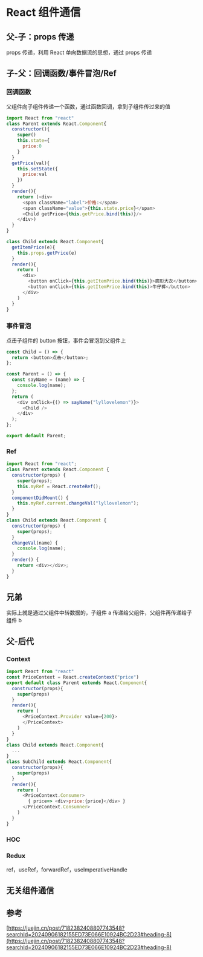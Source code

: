 # React 组件通信

## 父-子：props 传递

props 传递，利用 React 单向数据流的思想，通过 props 传递

## 子-父：回调函数/事件冒泡/Ref

### 回调函数

父组件向子组件传递一个函数，通过函数回调，拿到子组件传过来的值

```js
import React from "react"
class Parent extends React.Component{
  constructor(){
    super()
    this.state={
      price:0
    }
  }
  getPrice(val){
    this.setState({
      price:val
    })
  }
  render(){
    return (<div>
      <span className="label">价格:</span>
      <span className="value">{this.state.price}</span>
      <Child getPrice={this.getPrice.bind(this)}/>
    </div>)
  }
}

class Child extends React.Component{
  getItemPrice(e){
    this.props.getPrice(e)
  }
  render(){
    return (
      <div>
        <button onClick={this.getItemPrice.bind(this)}>廓形大衣</button>
        <button onClick={this.getItemPrice.bind(this)>牛仔裤</button>
      </div>
    )
  }
}
```

### 事件冒泡

点击子组件的 button 按钮，事件会冒泡到父组件上

```js
const Child = () => {
  return <button>点击</button>;
};

const Parent = () => {
  const sayName = (name) => {
    console.log(name);
  };
  return (
    <div onClick={() => sayName("lyllovelemon")}>
      <Child />
    </div>
  );
};

export default Parent;
```

### Ref

```js
import React from "react";
class Parent extends React.Component {
  constructor(props) {
    super(props);
    this.myRef = React.createRef();
  }
  componentDidMount() {
    this.myRef.current.changeVal("lyllovelemon");
  }
}
class Child extends React.Component {
  constructor(props) {
    super(props);
  }
  changeVal(name) {
    console.log(name);
  }
  render() {
    return <div></div>;
  }
}
```

## 兄弟

实际上就是通过父组件中转数据的，子组件 a 传递给父组件，父组件再传递给子组件 b

## 父-后代

### Context

```js
import React from "react"
const PriceContext = React.createContext("price")
export default class Parent extends React.Component{
  constructor(props){
    super(props)
  }
  render(){
    return (
      <PriceContext.Provider value={200}>
      </PriceContext>
    )
  }
}
class Child extends React.Component{
  ...
}
class SubChild extends React.Component{
  constructor(props){
    super(props)
  }
  render(){
    return (
      <PriceContext.Consumer>
        { price=> <div>price:{price}</div> }
      </PriceContext.Consumner>
    )
  }
}
```

### HOC

### Redux

ref，useRef，forwardRef，useImperativeHandle

## 无关组件通信

## 参考

[https://juejin.cn/post/7182382408807743548?searchId=20240906182155ED73E066E10924BC2D23#heading-8](https://juejin.cn/post/7182382408807743548?searchId=20240906182155ED73E066E10924BC2D23#heading-8)
